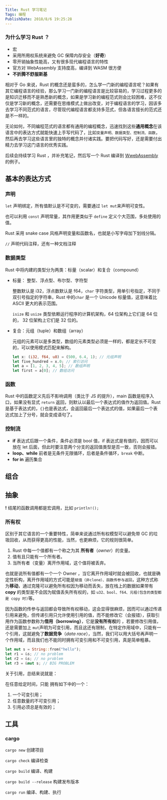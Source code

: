 ```yaml
---
Title: Rust 学习笔记
Tags: 编程
PublishDate: 2018/8/6 19:25:28
---
```




### 为什么学习 Rust ？

* 宏
* 采用所用权系统来避免 GC 保障内存安全（**好奇**）
* 零开销抽象性能高，又有很多现代编程语言的特性
* 官方对 WebAssembly 支持度高，编译到 WASM 很方便
* **不折腾不舒服斯基**

相对于 Go 来说，Rust 的概念还是蛮多的，怎么学一门新的编程语言呢？如果有其它编程语言的经验，那么学习一门新的编程语言是比较容易的，学习过程更多的是知识迁移而不是熟悉新的概念，如果是学习新的编程范式则会比较困难，这不仅仅是学习新的概念，还需要在思维模式上做出改变，对于编程语言的学习，因该多去学习不同范式的语言，尽管现代编程语言都支持多范式，但各语言擅长的范式还是不一样的。

无论如何，不同编程范式的语言都有通用的编程概念，迅速找到这些**通用概念**在该语言中的表达方式就能快速上手写代码了，比如`变量声明、数据类型、控制流、函数`，然后再去学习这些语言里的独特的概念并付诸实践。要把代码写好，还是需要付出精力去学习这门语言的优秀实践。

后续会持续学习 Rust ，并补充笔记，然后写一个 Rust 编译到 [WwebAssembly](https://developer.mozilla.org/zh-CN/docs/WebAssembly) 的例子。

## 基本的表达方式

### 声明

`let` 声明绑定，所有值默认是不可变的，需要通过 `let mut`来声明可变性。

也可以利用 `const` 声明常量，其作用更类似于 `define` 定义个大范围，多处使用的值。

Rust 采用 snake case 风格声明变量和函数名，也就是小写字母加下划线分隔。

`//` 声明代码注释，还有一种文档注释

### 数据类型

Rust 中将内建的类型分为两类：标量（scalar）和复合（compound）

* 标量： 整型、浮点型、布尔型、字符型

  整数默认是 i32，浮点数默认是 f64，`char` 字符类型，用单引号指定，不同于双引号指定的字符串，Rust 中的`char` 是一个 Unicode 标量值，这意味着比 ASCII 更大的表示范围。

  `isize` 和 `usize` 类型依赖运行程序的计算机架构，64 位架构上它们是 64 位的， 32 位架构上它们是 32 位的。

* 复合：元组（tuple）和数组（array）

  元组的元素可以是多类型，数组的元素类型必须是一样的，都是定长不可变的，可以使用模式匹配来解构。

  ```rust
  let x: (i32, f64, u8) = (500, 6.4, 1); // 元组声明
  let five_hundred = x.0; // 索引访问
  let a = [1, 2, 3, 4, 5]; // 数组声明
  let first = a[0]; // 数组访问
  ```

### 函数

Rust 中的函数定义先后不影响调用（类比于 JS 的提升），main 函数是程序入口，如果没有显式 `return` 返回，则默认以最后一个表达式的值作为返回值。Rust 是基于表达式的，`{}`也是表达式，会返回最后一个表达式的值，如果最后一个表达式加上了分号，就会变成语句了。

### 控制流

* **if** 表达式后跟一个条件，条件必须是 bool 值，if 表达式是有值的，因而可以放在 let 后面，但此时要注意两个分支的返回值类型是否一致，否则会报错。
* **loop、while** 前者是无条件无限循环，后者是条件循环，`break` 中断。
* **for in** 遍历集合

## 组合

## 抽象

**!** 结尾的函数调用都是宏调用，比如 `println!();`

### 所有权

区别于其它语言的一个重要特性，简单来说通过所有权模型可以避免带 GC 的垃圾回收，从而获得更高的性能，当然，也更麻烦，它的规则很简单。

1. Rust 中每一个值都有一个称之为其 **所有者**（*owner*）的变量。
2. 值有且只能有一个所有者。
3. 当所有者（变量）离开作用域，这个值将被丢弃。

也就是说所有值都有一个一个 Owner ，当它离开作用域时就会被回收，也就是确定性析构，离开作用域的方式可能是`赋值（非clone）、函数传参与返回`，这种方式称为**移动**，通过克隆可以避免所有权因为移动而丢失，放在栈上的数据如果带有 **copy** 的类型是不会因为赋值丢失所有权的，如 `u32、bool、f64、元祖(包含的类型都是 copy 时)`等。

因为函数的传参与返回都会导致所有权移动，这会显得很麻烦，因而可以通过传递引用来避免，但传递引用只允许使用引用的值，而不能修改它（会报错），获取引用作为函数参数称为**借用（borrowing）**，它是**没有所有权**的 ，若要修改引用值，还是需要加上 `mut`声明为可变引用，而且这还有限制，在特定作用域中，只能有一个引用，这就避免了**数据竞争**（*data race*），当然，我们可以用大括号再声明一个作用域，而且我们也不能同时拥有可变引用和不可变引用，真是简单粗暴。

```rust
let mut s = String::from("hello");
let r1 = &s; // no problem
let r2 = &s; // no problem
let r3 = &mut s; // BIG PROBLEM
```

关于引用，总结来说就是：

在任意给定时间，只能 拥有如下中的一个：

1. 一个可变引用；
2. 任意数量的不可变引用；
3. 引用必须总是有效的；

## 工具

### cargo

`cargo new` 创建项目

`cargo check` 编译检查

`cargo build`  编译、构建

`cargo build --release`  构建发布版本

`cargo run` 编译、构建、执行



